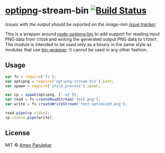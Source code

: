 # [optipng](http://optipng.sourceforge.net)-stream-bin [![Build Status](https://secure.travis-ci.org/ameyp/optipng-stream-bin.png?branch=master)](http://travis-ci.org/ameyp/optipng-stream-bin)

*Issues with the output should be reported on the image-min [issue tracker](https://github.com/kevva/image-min/issues).*

This is a wrapper around [node-optipng-bin](https://github.com/yeoman/node-optipng-bin)
to add support for reading input PNG data from `STDIN` and writing the generated
output PNG data to `STDOUT`. The module is intended to be used only as a binary
in the same style as modules that use [bin-wrapper](https://github.com/kevva/bin-wrapper).
It cannot be used in any other fashion.

## Usage

```js
var fs = require('fs');
var optipng = require('optipng-stream-bin').path;
var spawn = require('child_process').spawn;

var cp = spawn(optipng, ['-o2']);
var read = fs.createReadStream('test.png');
var write = fs.createWriteStream('test-optimized.png');

read.pipe(cp.stdin);
cp.stdout.pipe(write);
```

## License

MIT © [Amey Parulekar](http://wirywolf.com)
